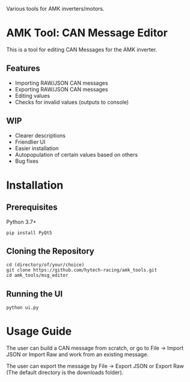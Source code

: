 Various tools for AMK inverters/motors.
# AMK Tool: CAN Message Editor
This is a tool for editing CAN Messages for the AMK inverter.

## Features
- Importing RAW/JSON CAN messages
- Exporting RAW/JSON CAN messages
- Editing values
- Checks for invalid values (outputs to console)

## WIP
- Clearer descriptions
- Friendlier UI
- Easier installation
- Autopopulation of certain values based on others
- Bug fixes

# Installation
## Prerequisites
Python 3.7+
```
pip install PyQt5
```
## Cloning the Repository
```terminal
cd (directory/of/your/choice)
git clone https://github.com/hytech-racing/amk_tools.git
cd amk_tools/msg_editor
```
## Running the UI
```
python ui.py
```

# Usage Guide
The user can build a CAN message from scratch, or go to File -> Import JSON or Import Raw and work from an existing message.

The user can export the message by File -> Export JSON or Export Raw (The default directory is the downloads folder).
